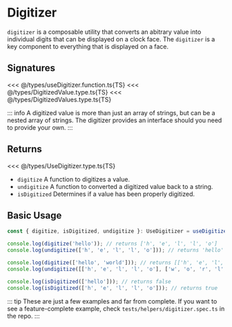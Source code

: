 # Digitizer

`digitizer` is a composable utility that converts an abitrary value into individual digits that can be displayed on a clock face. The `digitizer` is a key component to everything that is displayed on a face.

## Signatures

<<< @/types/useDigitizer.function.ts{TS}
<<< @/types/DigitizedValue.type.ts{TS}
<<< @/types/DigitizedValues.type.ts{TS}

::: info
A digitized value is more than just an array of strings, but can be a nested array of strings. The digitizer provides an interface should you need to provide your own.
:::

## Returns

<<< @/types/UseDigitizer.type.ts{TS}

- `digitize` A function to digitizes a value.
- `undigitize`  A function to converted a digitized value back to a string.
- `isDigitized` Determines if a value has been properly digitized.


## Basic Usage

```ts
const { digitize, isDigitized, undigitize }: UseDigitizer = useDigitizer();

console.log(digitize('hello')); // returns ['h', 'e', 'l', 'l', 'o']
console.log(undigitize(['h', 'e', 'l', 'l', 'o'])); // returns 'hello'

console.log(digitize(['hello', 'world'])); // returns [['h', 'e', 'l', 'l', 'o'], ['w', 'o', 'r', 'l', 'd']]
console.log(undigitize([['h', 'e', 'l', 'l', 'o'], ['w', 'o', 'r', 'l', 'd']])); // returns 'hello world'

console.log(isDigitized(['hello'])); // returns false
console.log(isDigitized(['h', 'e', 'l', 'l', 'o'])); // returns true
```

::: tip
These are just a few examples and far from complete. If you want to see a feature-complete example, check `tests/helpers/digitizer.spec.ts` in the repo.
:::
